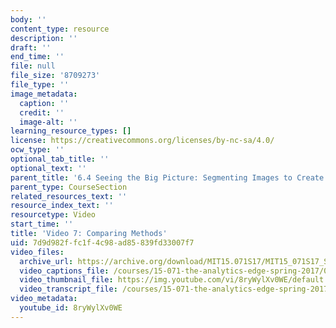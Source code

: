 ```yaml
---
body: ''
content_type: resource
description: ''
draft: ''
end_time: ''
file: null
file_size: '8709273'
file_type: ''
image_metadata:
  caption: ''
  credit: ''
  image-alt: ''
learning_resource_types: []
license: https://creativecommons.org/licenses/by-nc-sa/4.0/
ocw_type: ''
optional_tab_title: ''
optional_text: ''
parent_title: '6.4 Seeing the Big Picture: Segmenting Images to Create Data  (Recitation)'
parent_type: CourseSection
related_resources_text: ''
resource_index_text: ''
resourcetype: Video
start_time: ''
title: 'Video 7: Comparing Methods'
uid: 7d9d982f-fc1f-4c98-ad85-839fd33007f7
video_files:
  archive_url: https://archive.org/download/MIT15.071S17/MIT15_071S17_Session_6.4.09_300k.mp4
  video_captions_file: /courses/15-071-the-analytics-edge-spring-2017/0d8be30381c455ff9a2d0fce6b42baf2_8ryWylXv0WE.vtt
  video_thumbnail_file: https://img.youtube.com/vi/8ryWylXv0WE/default.jpg
  video_transcript_file: /courses/15-071-the-analytics-edge-spring-2017/a376515e5ee9958b9b814c3b009e3443_8ryWylXv0WE.pdf
video_metadata:
  youtube_id: 8ryWylXv0WE
---
```


